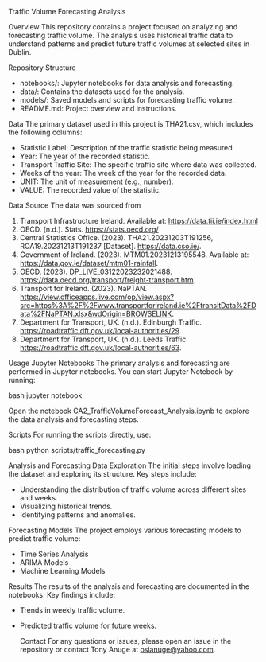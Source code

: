 
Traffic Volume Forecasting Analysis

 Overview
This repository contains a project focused on analyzing and forecasting traffic volume. The analysis uses historical traffic data to understand patterns and predict future traffic volumes at selected sites in Dublin. 

 Repository Structure
- notebooks/: Jupyter notebooks for data analysis and forecasting.
- data/: Contains the datasets used for the analysis.
- models/: Saved models and scripts for forecasting traffic volume.
- README.md: Project overview and instructions.

 Data
The primary dataset used in this project is THA21.csv, which includes the following columns:
- Statistic Label: Description of the traffic statistic being measured.
- Year: The year of the recorded statistic.
- Transport Traffic Site: The specific traffic site where data was collected.
- Weeks of the year: The week of the year for the recorded data.
- UNIT: The unit of measurement (e.g., number).
- VALUE: The recorded value of the statistic.

 Data Source
The data was sourced from
1. Transport Infrastructure Ireland. Available at: https://data.tii.ie/index.html
2. OECD. (n.d.). Stats. https://stats.oecd.org/
3. Central Statistics Office. (2023). THA21.20231203T191256, ROA19.20231213T191237 [Dataset]. https://data.cso.ie/.
4. Government of Ireland. (2023). MTM01.20231213195548. Available at: https://data.gov.ie/dataset/mtm01-rainfall.
5. OECD. (2023). DP_LIVE_03122023232021488. https://data.oecd.org/transport/freight-transport.htm.
6. Transport for Ireland. (2023). NaPTAN. https://view.officeapps.live.com/op/view.aspx?src=https%3A%2F%2Fwww.transportforireland.ie%2FtransitData%2FData%2FNaPTAN.xlsx&wdOrigin=BROWSELINK.
7. Department for Transport, UK. (n.d.). Edinburgh Traffic. https://roadtraffic.dft.gov.uk/local-authorities/29.
8. Department for Transport, UK. (n.d.). Leeds Traffic. https://roadtraffic.dft.gov.uk/local-authorities/63.



 Usage
 Jupyter Notebooks
The primary analysis and forecasting are performed in Jupyter notebooks. You can start Jupyter Notebook by running:

bash
jupyter notebook


Open the notebook CA2_TrafficVolumeForecast_Analysis.ipynb to explore the data analysis and forecasting steps.

 Scripts
For running the scripts directly, use:

bash
python scripts/traffic_forecasting.py


 Analysis and Forecasting
 Data Exploration
The initial steps involve loading the dataset and exploring its structure. Key steps include:
- Understanding the distribution of traffic volume across different sites and weeks.
- Visualizing historical trends.
- Identifying patterns and anomalies.

 Forecasting Models
The project employs various forecasting models to predict traffic volume:
- Time Series Analysis
- ARIMA Models
- Machine Learning Models

 Results
The results of the analysis and forecasting are documented in the notebooks. Key findings include:
- Trends in weekly traffic volume.
- Predicted traffic volume for future weeks.



  Contact
For any questions or issues, please open an issue in the repository or contact Tony Anuge at osianuge@yahoo.com.

